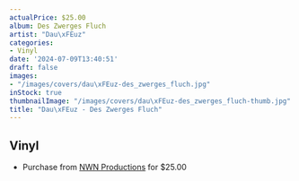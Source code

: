 ```yaml
---
actualPrice: $25.00
album: Des Zwerges Fluch
artist: "Dau\xFEuz"
categories:
- Vinyl
date: '2024-07-09T13:40:51'
draft: false
images:
- "/images/covers/dau\xFEuz-des_zwerges_fluch.jpg"
inStock: true
thumbnailImage: "/images/covers/dau\xFEuz-des_zwerges_fluch-thumb.jpg"
title: "Dau\xFEuz - Des Zwerges Fluch"
---
```


## Vinyl
* Purchase from [NWN Productions](http://shop.nwnprod.com/index.php?route=product/product&path=75&product_id=51592&sort=pd.name&order=ASC) for $25.00
